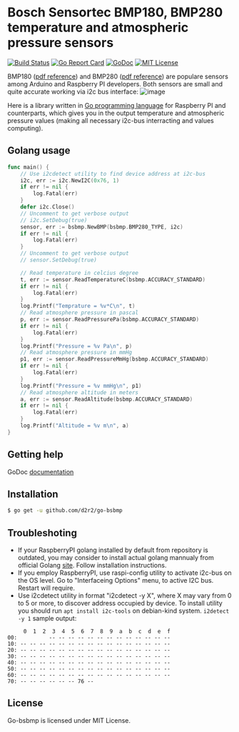 Bosch Sensortec BMP180, BMP280 temperature and atmospheric pressure sensors
===========================================================================

[![Build Status](https://travis-ci.org/d2r2/go-bsbmp.svg?branch=master)](https://travis-ci.org/d2r2/go-bsbmp)
[![Go Report Card](https://goreportcard.com/badge/github.com/d2r2/go-bsbmp)](https://goreportcard.com/report/github.com/d2r2/go-bsbmp)
[![GoDoc](https://godoc.org/github.com/d2r2/go-bsbmp?status.svg)](https://godoc.org/github.com/d2r2/go-bsbmp)
[![MIT License](http://img.shields.io/badge/License-MIT-yellow.svg)](./LICENSE)

BMP180 ([pdf reference](https://raw.github.com/d2r2/go-bsbmp/master/docs/BST-BMP180-DS000-09.pdf.pdf)) and BMP280 ([pdf reference](https://raw.github.com/d2r2/go-bsbmp/master/docs/BST-BMP280-DS001-11.pdf.pdf)) are populare sensors among Arduino and Raspberry PI developers.
Both sensors are small and quite accurate working via i2c bus interface:
![image](https://raw.github.com/d2r2/go-bsbmp/master/docs/bmp180_bmp280_1.jpg)

Here is a library written in [Go programming language](https://golang.org/) for Raspberry PI and counterparts, which gives you in the output temperature and atmospheric pressure values (making all necessary i2c-bus interracting and values computing).

Golang usage
------------


```go
func main() {
	// Use i2cdetect utility to find device address at i2c-bus
	i2c, err := i2c.NewI2C(0x76, 1)
	if err != nil {
		log.Fatal(err)
	}
	defer i2c.Close()
	// Uncomment to get verbose output
	// i2c.SetDebug(true)
	sensor, err := bsbmp.NewBMP(bsbmp.BMP280_TYPE, i2c)
	if err != nil {
		log.Fatal(err)
	}
	// Uncomment to get verbose output
	// sensor.SetDebug(true)

	// Read temperature in celcius degree
	t, err := sensor.ReadTemperatureC(bsbmp.ACCURACY_STANDARD)
	if err != nil {
		log.Fatal(err)
	}
	log.Printf("Temprature = %v*C\n", t)
	// Read atmosphere pressure in pascal
	p, err := sensor.ReadPressurePa(bsbmp.ACCURACY_STANDARD)
	if err != nil {
		log.Fatal(err)
	}
	log.Printf("Pressure = %v Pa\n", p)
	// Read atmosphere pressure in mmHg
	p1, err := sensor.ReadPressureMmHg(bsbmp.ACCURACY_STANDARD)
	if err != nil {
		log.Fatal(err)
	}
	log.Printf("Pressure = %v mmHg\n", p1)
	// Read atmosphere altitude in meters
	a, err := sensor.ReadAltitude(bsbmp.ACCURACY_STANDARD)
	if err != nil {
		log.Fatal(err)
	}
	log.Printf("Altitude = %v m\n", a)
}
```


Getting help
------------

GoDoc [documentation](http://godoc.org/github.com/d2r2/go-hd44780)

Installation
------------

```bash
$ go get -u github.com/d2r2/go-bsbmp
```

Troubleshoting
--------------

- If your RaspberryPI golang installed by default from repository is outdated, you may consider
to install actual golang mannualy from official Golang [site](https://golang.org/dl/). Follow installation instructions.
- If you employ RaspberryPI, use raspi-config utility to activate i2c-bus on the OS level.
Go to "Interfaceing Options" menu, to active I2C bus. Restart will require.
- Use i2cdetect utility in format "i2cdetect -y X", where X may vary from 0 to 5 or more,
to discover address occupied by device. To install utility you should run
`apt install i2c-tools` on debian-kind system. `i2detect -y 1` sample output:
```
     0  1  2  3  4  5  6  7  8  9  a  b  c  d  e  f
00:          -- -- -- -- -- -- -- -- -- -- -- -- --
10: -- -- -- -- -- -- -- -- -- -- -- -- -- -- -- --
20: -- -- -- -- -- -- -- -- -- -- -- -- -- -- -- --
30: -- -- -- -- -- -- -- -- -- -- -- -- -- -- -- --
40: -- -- -- -- -- -- -- -- -- -- -- -- -- -- -- --
50: -- -- -- -- -- -- -- -- -- -- -- -- -- -- -- --
60: -- -- -- -- -- -- -- -- -- -- -- -- -- -- -- --
70: -- -- -- -- -- -- 76 --    
```


License
-------

Go-bsbmp is licensed under MIT License.
